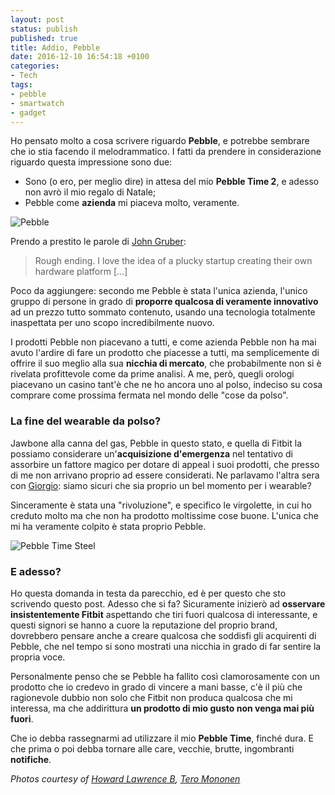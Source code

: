 ```yaml
---
layout: post
status: publish
published: true
title: Addio, Pebble
date: 2016-12-10 16:54:18 +0100
categories:
- Tech
tags:
- pebble
- smartwatch
- gadget
---
```


Ho pensato molto a cosa scrivere riguardo **Pebble**, e potrebbe sembrare che io stia facendo il melodrammatico. I fatti da prendere in considerazione riguardo questa impressione sono due:

- Sono (o ero, per meglio dire) in attesa del mio **Pebble Time 2**, e adesso non avrò il mio regalo di Natale;
- Pebble come **azienda** mi piaceva molto, veramente.

![Pebble](https://c2.staticflickr.com/6/5476/30694934341_34a4023b0d_h.jpg)

Prendo a prestito le parole di [John Gruber](http://daringfireball.net/linked/2016/12/07/pebble-fitbit):

> Rough ending. I love the idea of a plucky startup creating their own hardware platform [...]

Poco da aggiungere: secondo me Pebble è stata l'unica azienda, l'unico gruppo di persone in grado di **proporre qualcosa di veramente innovativo** ad un prezzo tutto sommato contenuto, usando una tecnologia totalmente inaspettata per uno scopo incredibilmente nuovo.

I prodotti Pebble non piacevano a tutti, e come azienda Pebble non ha mai avuto l'ardire di fare un prodotto che piacesse a tutti, ma semplicemente di offrire il suo meglio alla sua **nicchia di mercato**, che probabilmente non si è rivelata profittevole come da prime analisi. A me, però, quegli orologi piacevano un casino tant'è che ne ho ancora uno al polso, indeciso su cosa comprare come prossima fermata nel mondo delle "cose da polso".

### La fine del wearable da polso?
Jawbone alla canna del gas, Pebble in questo stato, e quella di Fitbit la possiamo considerare un'**acquisizione d'emergenza** nel tentativo di assorbire un fattore magico per dotare di appeal i suoi prodotti, che presso di me non arrivano proprio ad essere considerati. Ne parlavamo l'altra sera con [Giorgio](http://www.giorgiopomettini.eu/): siamo sicuri che sia proprio un bel momento per i wearable?

Sinceramente è stata una "rivoluzione", e specifico le virgolette, in cui ho creduto molto ma che non ha prodotto moltissime cose buone. L'unica che mi ha veramente colpito è stata proprio Pebble.

![Pebble Time Steel](https://c1.staticflickr.com/9/8418/30320040075_7fafa6d2b5_h.jpg)

### E adesso?
Ho questa domanda in testa da parecchio, ed è per questo che sto scrivendo questo post. Adesso che si fa? Sicuramente inizierò ad **osservare insistentemente Fitbit** aspettando che tiri fuori qualcosa di interessante, e questi signori se hanno a cuore la reputazione del proprio brand, dovrebbero pensare anche a creare qualcosa che soddisfi gli acquirenti di Pebble, che nel tempo si sono mostrati una nicchia in grado di far sentire la propria voce.

Personalmente penso che se Pebble ha fallito così clamorosamente con un prodotto che io credevo in grado di vincere a mani basse, c'è il più che ragionevole dubbio non solo che Fitbit non produca qualcosa che mi interessa, ma che addirittura **un prodotto di mio gusto non venga mai più fuori**.

Che io debba rassegnarmi ad utilizzare il mio **Pebble Time**, finché dura. E che prima o poi debba tornare alle care, vecchie, brutte, ingombranti **notifiche**.

_Photos courtesy of [Howard Lawrence B](https://www.flickr.com/photos/howardlawrenceb/30694934341/in/photostream/), [Tero Mononen](https://www.flickr.com/photos/27058701@N05/30320040075)_
